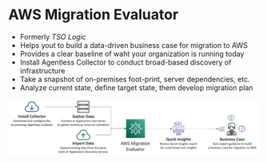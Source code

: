 # AWS Migration Evaluator

- Formerly *TSO Logic*
- Helps yout to build a data-driven business case for migration to AWS
- Provides a clear baseline of waht your organization is running today
- Install Agentless Collector to conduct broad-based discovery of infrastructure
- Take a snapshot of on-premises foot-print, server dependencies, etc.
- Analyze current state, define target state, them develop migration plan

![AWS Migration Evaluator](../../images/other/migration_evaluator.png)